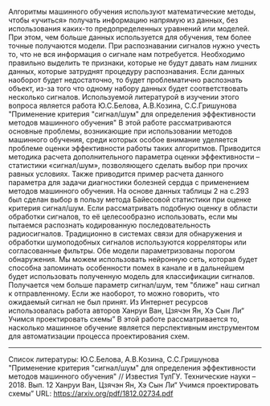 Алгоритмы машинного обучения используют математические методы, чтобы «учиться» получать информацию напрямую из данных, без использования каких-то предопределенных уравнений или моделей. При этом, чем больше данных используется для обучения, тем более точные получаются модели. При распознавании сигналов нужно учесть то, что не вся информация о сигнале нам потребуется. Необходимо правильно выделить те признаки, которые не будут давать нам лишних данных, которые затруднят процедуру распознавания. Если данных наоборот будет недостаточно, то будет проблематично распознать объект, из-за того что одному набору данных будет соответствовать несколько сигналов.
Используемой литературой в изучении этого вопроса является работа Ю.С.Белова, А.В.Козина, С.С.Гришунова "Применение критерия "сигнал/шум" для определения эффективности методов машинного обучения"
В этой работе рассматриваются основные проблемы, возникающие при использовании методов машинного обучения, среди которых особое внимание уделяется проблеме оценки эффективности работы таких алгоритмов. Приводится методика расчета дополнительного параметра оценки эффективности – статистики «сигнал/шум», позволяющего сделать выбор при прочих равных условиях. Также приводится пример расчета данного параметра для задачи диагностики болезней сердца с применением методов машинного обучения. На основе данных таблицы 2 на с.293 был сделан выбор в пользу метода Байесовой статистики при оценке критерия сигнал/шум. 
Если рассматривать подобную оценку в области обработки сигналов, то её целесообразно использовать, если мы пытаемся распознать кодированную последовательность радиосигналов. Традиционно в системах связи для обнаружения и обработки шумоподобных сигналов используются корреляторы или согласованные фильтры. Обе модели параметризованы порогом обнаружения. Мы можем использовать нейронную сеть, которая будет способна запоминать особенности помех в канале и в дальнейшем будет использовать полученную модель для классификации сигналов. Получается чем больше параметр сигнал/шум, тем "ближе" наш сигнал к отправленному. Если же наоборот, то можно говорить, что ожидаемый сигнал не был принят.
Из Интернет ресурсов использовалась работа авторов Ханруи Ван, Цзячэн Ян, Хэ Сын Ли“ Учимся проектировать схемы”
В этой работе рассматривается то, насколько машинное обучение является перспективным инструментом для автоматизации процесса проектирования схем.
_______________________________________________________________________________________________________________________________

Список литературы:
Ю.С.Белова, А.В.Козина, С.С.Гришунова "Применение критерия "сигнал/шум" для определения эффективности методов машинного обучения" // Известия ТулГУ. Технические науки – 2018. Вып. 12
Ханруи Ван, Цзячэн Ян, Хэ Сын Ли“ Учимся проектировать схемы” URL: https://arxiv.org/pdf/1812.02734.pdf


